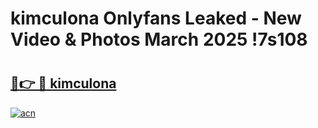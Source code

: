 # kimculona Onlyfans Leaked - New Video & Photos March 2025 !7s108

# <h2><a href="https://lrqh2i.iuczelnia.edu.pl?title=kimculona&ref=7s108">🔗👉 🔴 kimculona</a></h2>

[![acn](https://github.com/user-attachments/assets/0f9c940e-d8b0-45ae-aac7-cd30a18b3e1c)](https://lrqh2i.iuczelnia.edu.pl?title=kimculona&ref=7s108)

